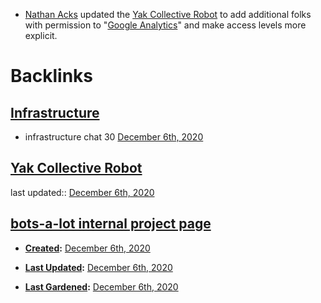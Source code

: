 - [Nathan Acks](<Nathan Acks.md>) updated the [Yak Collective Robot](<Yak Collective Robot.md>) to add additional folks with permission to "[Google Analytics](https://analytics.google.com/analytics/web/#/report-home/a164565897w230197394p216651325)" and make access levels more explicit.

# Backlinks
## [Infrastructure](<Infrastructure.md>)
- infrastructure chat 30 [December 6th, 2020](<December 6th, 2020.md>)

## [Yak Collective Robot](<Yak Collective Robot.md>)
last updated:: [December 6th, 2020](<December 6th, 2020.md>)

## [bots-a-lot internal project page](<bots-a-lot internal project page.md>)
- **[Created](<Created.md>):** [December 6th, 2020](<December 6th, 2020.md>)

- **[Last Updated](<Last Updated.md>):** [December 6th, 2020](<December 6th, 2020.md>)

- **[Last Gardened](<Last Gardened.md>):** [December 6th, 2020](<December 6th, 2020.md>)

